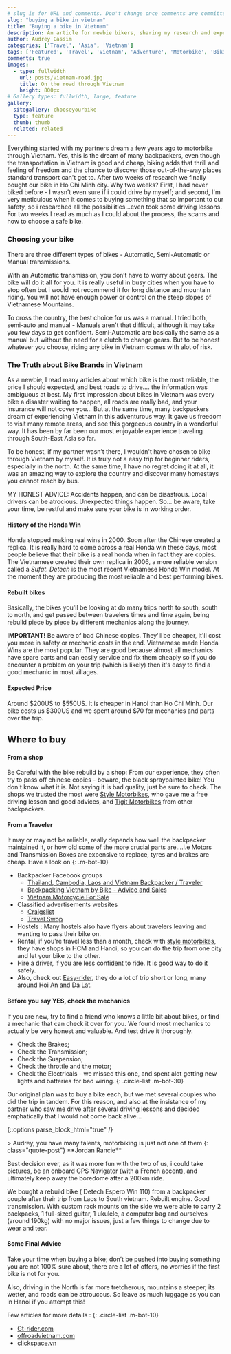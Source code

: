 ```yaml
---
# slug is for URL and comments. Don't change once comments are committed
slug: "buying a bike in vietnam"
title: "Buying a bike in Vietnam"
description: An article for newbie bikers, sharing my research and experience about buying a bike and biking around Vietnam.
author: Audrey Cassim
categories: ['Travel', 'Asia', 'Vietnam']
tags: ['Featured', 'Travel', 'Vietnam', 'Adventure', 'Motorbike', 'Biking Tours', 'Honda Win']
comments: true
images:
  - type: fullwidth
    url: posts/vietnam-road.jpg
    title: On the road through Vietnam
    height: 800px
# Gallery types: fullwidth, large, feature
gallery:
  sitegallery: chooseyourbike
  type: feature
  thumb: thumb
  related: related
---
```

Everything started with my partners dream a few years ago to motorbike through Vietnam. Yes, this is the dream of many backpackers, even though the transportation in Vietnam is good and cheap, biking adds that thrill and feeling of freedom and the chance to discover those out-of-the-way places standard transport can't get to.
After two weeks of research we finally bought our bike in Ho Chi Minh city.
Why two weeks? First, I had never biked before - I wasn’t even sure if i could drive by myself; and second, I'm very meticulous when it comes to buying something that so important to our safety, so i researched all the possibilities...even took some driving lessons. For two weeks I read as much as I could about the process, the scams and how to choose a safe bike.

### Choosing your bike

There are three different types of bikes - Automatic, Semi-Automatic or Manual transmissions.

With an Automatic transmission, you don’t have to worry about gears. The bike will do it all for you. It is really useful in busy cities when you have to stop often but i would not recommend it for long distance and mountain riding. You will not have enough power or control on the steep slopes of Vietnamese Mountains.

To cross the country, the best choice for us was a manual. I tried both, semi-auto and manual - Manuals aren't that difficult, although it may take you few days to get confident. Semi-Automatic are basically the same as a manual but without the need for a clutch to change gears. But to be honest whatever you choose, riding any bike in Vietnam comes with alot of risk.   

### The Truth about Bike Brands in Vietnam

As a newbie, I read many articles about which bike is the most reliable, the price I should expected, and best roads to drive…. the information was ambiguous at best. My first impression about bikes in Vietnam was every bike a disaster waiting to happen, all roads are really bad, and your insurance will not cover you… But at the same time, many backpackers dream of experiencing Vietnam in this adventurous way. It gave us freedom to visit many remote areas, and see this gorgeeous country in a wonderful way. It has been by far been our most enjoyable experience traveling through South-East Asia so far.

To be honest, if my partner wasn’t there, I wouldn't have chosen to bike through Vietnam by myself. It is truly not a easy trip for beginner riders, especially in the north. At the same time, I have no regret doing it at all, it was an amazing way to explore the country and discover many homestays you cannot reach by bus.

MY HONEST ADVICE: Accidents happen, and can be disastrous. Local drivers can be atrocious. Unexpected things happen. So... be aware, take your time, be restful and make sure your bike is in working order.

#### History of the Honda Win

Honda stopped making real wins in 2000. Soon after the Chinese created a replica. It is really hard to come across a real Honda win these days, most people believe that their bike is a real honda when in fact they are copies. The Vietnamese created their own replica in 2006, a more reliable version called a *Sufat*. *Detech* is the most recent Vietnamese Honda Win model. At the moment they are producing the most reliable and best performing bikes.

#### Rebuilt bikes
Basically, the bikes you'll be looking at do many trips north to south, south to north, and get passed between travelers times and time again, being rebuild piece by piece by different mechanics along the journey.

**IMPORTANT!** Be aware of bad Chinese copies. They'll be cheaper, it'll cost you more in safety or mechanic costs in the end. Vietnamese made Honda Wins are the most popular. They are good because almost all mechanics have spare parts and can easily service and fix them cheaply so if you do encounter a problem on your trip (which is likely) then it's easy to find a good mechanic in most villages.

#### Expected Price

Around $200US to $550US. It is cheaper in Hanoi than Ho Chi Minh.
Our bike costs us $300US and we spent around $70 for mechanics and parts over the trip.

## Where to buy

#### From a shop

Be Careful with the bike rebuild by a shop: From our experience, they often try to pass off chinese copies - beware, the black spraypainted bike! You don't know what it is. Not saying it is bad quality, just be sure to check. The shops we trusted the most were [Style Motorbikes](http://www.stylemotorbikes.com/), who gave me a free driving lesson and good advices, and [Tigit Motorbikes](https://www.tigitmotorbikes.com/) from other backpackers. 


#### From a Traveler

It may or may not be reliable, really depends how well the backpacker maintained it, or how old some of the more crucial parts are....i.e Motors and Transmission Boxes are expensive to replace, tyres and brakes are cheap.
Have a look on 
{: .m-bot-10}
 * Backpacker Facebook groups
    * [Thailand, Cambodia, Laos and Vietnam Backpacker / Traveler](https://www.facebook.com/groups/ThailandCambodiaLaosVietnamBackpacker/)
    * [Backpacking Vietnam by Bike - Advice and Sales](https://www.facebook.com/groups/1191868584175430/)
    * [Vietnam Motorcycle For Sale](https://www.facebook.com/groups/350783411791258/)
 * Classified advertisements websites
    * [Craigslist](https://vietnam.craigslist.org/search/mca?lang=en&cc=us)  
    * [Travel Swop](http://www.travelswop.com/vietnam/ho-chi-minh-city/) 
 * Hostels : Many hostels also have flyers about travelers leaving and wanting to pass their bike on.
 * Rental, if you're travel less than a month, check with [style motorbikes](http://www.stylemotorbikes.com/), they have shops in HCM and Hanoi, so you can do the trip from one city and let your bike to the other. 
 * Hire a driver, if you are less confident to ride. It is good way to do it safely.
 * Also, check out [Easy-rider](http://www.easy-riders.net/), they do a lot of trip short or long, many around Hoi An and Da Lat. 

#### Before you say YES, check the mechanics

If you are new, try to find a friend who knows a little bit about bikes, or find a mechanic that can check it over for you. We found most mechanics to actually be very honest and valuable. And test drive it thoroughly. 
 * Check the Brakes;
 * Check the Transmission;
 * Check the Suspension;
 * Check the throttle and the motor;
 * Check the Electricals - we missed this one, and spent alot getting new lights and batteries for bad wiring.
{: .circle-list .m-bot-30}
 
Our original plan was to buy a bike each, but we met several couples who did the trip in tandem. For this reason, and also at the insistance of my partner who saw me drive after several driving lessons and decided emphatically that I would not come back alive... 

{::options parse_block_html="true" /}
<div class="blog-post">
>
Audrey, you have many talents, motorbiking is just not one of them
{: class="quote-post"}
**Jordan Rancie**
</div>

Best decision ever, as it was more fun with the two of us, i could take pictures, be an onboard GPS Navigator (with a French accent), and ultimately keep away the boredome after a 200km ride.

We bought a rebuild bike ( Detech Espero Win 110)  from a backpacker couple after their trip from Laos to South vietnam. Rebuilt engine. Good transmission. With custom rack mounts on the side we were able to carry 2 backpacks, 1 full-sized guitar, 1 ukulele, a computer bag and ourselves (around 190kg) with no major issues, just a few things to change due to wear and tear.

#### Some Final Advice

Take your time when buying a bike; don’t be pushed into buying something you are not 100% sure about, there are a lot of offers, no worries if the first bike is not for you.

Also, driving in the North is far more tretcherous, mountains a steeper, its wetter, and roads can be attroucous. So leave as much luggage as you can in Hanoi if you attempt this!

Few articles for more details : 
{: .circle-list .m-bot-10}
 * [Gt-rider.com](https://www.gt-rider.com/se-asia-motorcycling/threads/the-truth-about-buying-and-selling-chinese-honda-wins-in-vietnam.11059/)
 * [offroadvietnam.com](https://offroadvietnam.com/motorcycle-rentals/road-bikes/chinese-copy-of-the-honda-win-thingyou-should-know")
 * [clickspace.vn](http://clickspace.vn/what-kind-of-motorbike-to-buy-in-hanoi-part-1/) 



                                    





 

